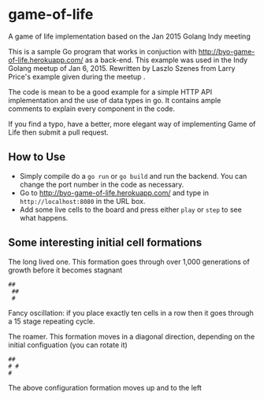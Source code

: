 # game-of-life
A game of life implementation based on the Jan 2015 Golang Indy meeting 

This is a sample Go program that works in conjuction
with http://byo-game-of-life.herokuapp.com/ as a back-end.
This example was used in the Indy Golang meetup of Jan 6, 2015.
Rewritten by Laszlo Szenes from Larry Price's example given during the meetup .

The code is mean to be a good example for a simple HTTP API implementation and the use of data types in go.
It contains ample comments to explain every component in the code.

If you find a typo, have a better, more elegant way of implementing Game of Life then submit a pull request.

## How to Use

* Simply compile do a `go run` or `go build` and run the backend. You can change the port number in the code as necessary.
* Go to http://byo-game-of-life.herokuapp.com/ and type in `http://localhost:8080` in the URL box.
* Add some live cells to the board and press either `play` or `step` to see what happens.

## Some interesting initial cell formations

The long lived one. This formation goes through over 1,000 generations of growth before it becomes stagnant
````
##
 ##
 #
````

Fancy oscillation: 
if you place exactly ten cells in a row then it goes through a 15 stage repeating cycle.

The roamer. This formation moves in a diagonal direction, depending on the initial configuation (you can rotate it)
````
##
# #
#
````
The above configuration formation moves up and to the left 
